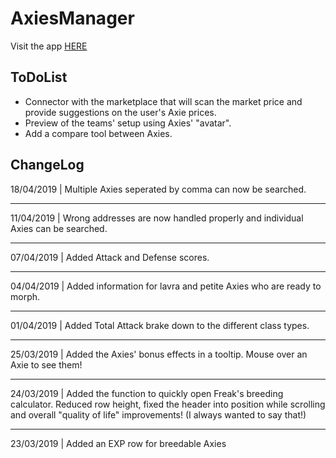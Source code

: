 # AxiesManager

Visit the app <a href="./AxiesManager/">HERE</a>


ToDoList
---
- Connector with the marketplace that will scan the market price and provide suggestions on the user's Axie prices.
- Preview of the teams' setup using Axies' "avatar".
- Add a compare tool between Axies.

ChangeLog
---
18/04/2019 | Multiple Axies seperated by comma can now be searched. 
- - -
11/04/2019 | Wrong addresses are now handled properly and individual Axies can be searched. 
- - -
07/04/2019 | Added Attack and Defense scores. 
- - -
04/04/2019 | Added information for lavra and petite Axies who are ready to morph. 
- - -
01/04/2019 | Added Total Attack brake down to the different class types. 
- - -
25/03/2019 | Added the Axies' bonus effects in a tooltip. Mouse over an Axie to see them! 
- - -
24/03/2019 | Added the function to quickly open Freak's breeding calculator. Reduced row height, fixed the header into position while scrolling and overall "quality of life" improvements! (I always wanted to say that!) 
- - -
23/03/2019 | Added an EXP row for breedable Axies
